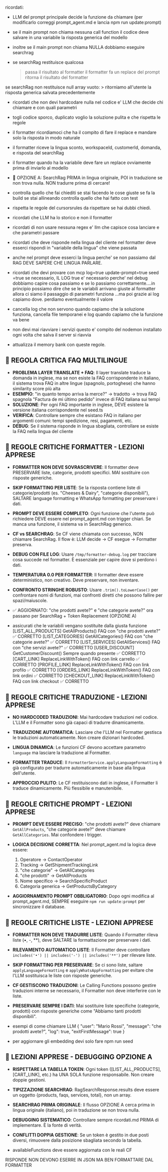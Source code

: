ricordati:

- LLM del prompt principale decide la funzione da chiamare (per modificarlo correggi prompt_agent.md e lancia npm run update:prompt)

- se il main prompt non chiama nessuna call function il codice deve salvare in una variabile la risposta generica del modello

- inoltre se il main prompt non chiama NULLA dobbiamo eseguire searchrag

- se searchRag restituisce qualcosa
    > passa il risultato al formatter
    > il formatter fa un replace del prompt
    > ritorna il risultato del formatter

se searchRag non restituisce null array vuoto:
    > ritorniamo all'utente la risposta generica salvata precedentemente



- ricordati che non devi hardcodare nulla nel codice e' LLM che decide chi chiamare e con quali parametri

- togli codice sporco, duplicato voglio la soluzione pulita e che rispetta le regole

- il formatter ricordiamoci che ha il compito di fare il replace e mandare solo la risposta in modo naturale
- il formatter riceve la lingua sconto, workspaceId, customerId, domanda, e risposta del searchRag
- il formatter quando ha la variabile deve fare un replace ovviamente prima di inviarlo al modello

- 🚨 OPZIONE A: SearchRag PRIMA in lingua originale, POI in traduzione se non trova nulla. NON tradurre prima di cercare!

- controlla quello che fai chiediti se stai facendo le cose giuste se fa la build se stai allineando controlla quello che hai fatto con test

- rispetta le regole del cursorsrules da rispettare se hai dubbi chiedi.

- ricordati che LLM ha lo storico e non il formatter

- ricordati di non usare nessuna regex e' llm che capisce cosa lanciare e che parametri passare

- ricordati che deve risponde nella lingua del cliente nel formatter deve esserci rispondi in "variabile della lingua" che viene passata

- anche nel prompt deve esserci la lingua perche' se non passiamo dal RAG DEVE SAPERE CHE LINGUA PARLARE.

- ricordati che devi provare con mcp log=true update-prompt=true seed =true se necessario, IL LOG true e' necessario perche' nel debug dobbiamo capire cosa passiamo e se lo passiamo correttamente....in principio possiamo dire che se le variabili arrivano giuste al formatter allora ci siamo il passaggio di parametri funziona ...ma poi grazie ai log capiamo dove. perdiamo eventualmente il valore

- cancella log che non servono quando capiamo che la soluzione funziona, cancella file temporanei e log quando capiamo che la funzione va bene


- non devi mai riavviare i servizi questo e' compito del nodemon installato ogni volta che salva il server si riavvia 

- attualizza il memory bank con queste regole.

## 🚨 REGOLA CRITICA FAQ MULTILINGUE

- **PROBLEMA LAYER TRANSLATE + FAQ**: Il layer translate traduce la domanda in inglese, ma se non esiste la FAQ corrispondente in italiano, il sistema trova FAQ in altre lingue (spagnolo, portoghese) che hanno similarity score più alta
- **ESEMPIO**: "in quanto tempo arriva la merce?" → tradotto → trova FAQ spagnola "Factura de mi último pedido" invece di FAQ italiana sui tempi
- **SOLUZIONE**: Per ogni FAQ importante in inglese, DEVE esistere la versione italiana corrispondente nel seed.ts
- **VERIFICA**: Controllare sempre che esistano FAQ in italiano per argomenti comuni: tempi spedizione, resi, pagamenti, etc.
- **DEBUG**: Se il sistema risponde in lingua sbagliata, controllare se esiste la FAQ nella lingua del cliente

## 🚨 REGOLE CRITICHE FORMATTER - LEZIONI APPRESE

- **FORMATTER NON DEVE SOVRASCRIVERE**: Il formatter deve PRESERVARE liste, categorie, prodotti specifici. MAI sostituire con risposte generiche.

- **SKIP FORMATTING PER LISTE**: Se la risposta contiene liste di categorie/prodotti (es. "Cheeses & Dairy", "categorie disponibili"), SALTARE language formatting e WhatsApp formatting per preservare i dati.

- **PROMPT DEVE ESSERE COMPLETO**: Ogni funzione che l'utente può richiedere DEVE essere nel prompt_agent.md con trigger chiari. Se manca una funzione, il sistema va in SearchRag generico.

- **CF vs SEARCHRAG**: Se CF viene chiamata con successo, NON chiamare SearchRag. Il flow è: LLM decide → CF esegue → Formatter preserva.

- **DEBUG CON FILE LOG**: Usare `/tmp/formatter-debug.log` per tracciare cosa succede nel formatter. È essenziale per capire dove si perdono i dati.

- **TEMPERATURA 0.0 PER FORMATTER**: Il formatter deve essere deterministico, non creativo. Deve preservare, non inventare.

- **CONFRONTO STRINGHE ROBUSTO**: Usare `.trim().toLowerCase()` per confrontare nomi di funzioni, mai confronti diretti che possono fallire per spazi/maiuscole.


-  ✅ AGGIORNATO: "che prodotti avete?" e "che categorie avete?" ora passano per SearchRag + Token Replacement (OPZIONE A) 

-  assicurati che le variabili vengano sostituite dalla giusta funzione
[LIST_ALL_PRODUCTS]	GetAllProducts()	FAQ con "che prodotti avete?"	✅ CORRETTO
[LIST_CATEGORIES]	GetAllCategories()	FAQ con "che categorie avete?"	✅ CORRETTO
[LIST_SERVICES]	GetAllServices()	FAQ con "che servizi avete?"	✅ CORRETTO
[USER_DISCOUNT]	GetCustomerDiscount()	Sempre quando presente	✅ CORRETTO
[CART_LINK]	ReplaceLinkWithToken()	FAQ con link carrello	✅ CORRETTO
[PROFILE_LINK]	ReplaceLinkWithToken()	FAQ con link profilo	✅ CORRETTO
[ORDERS_LINK]	ReplaceLinkWithToken()	FAQ con link ordini	✅ CORRETTO
[CHECKOUT_LINK]	ReplaceLinkWithToken()	FAQ con link checkout	✅ CORRETTO

## 🚨 REGOLE CRITICHE TRADUZIONE - LEZIONI APPRESE

- **NO HARDCODED TRADUZIONI**: Mai hardcodare traduzioni nel codice. L'LLM e il Formatter sono già capaci di tradurre dinamicamente.

- **TRADUZIONE AUTOMATICA**: Lasciare che l'LLM nel Formatter gestisca le traduzioni automaticamente. Non creare dizionari hardcoded.

- **LINGUA DINAMICA**: Le funzioni CF devono accettare parametro `language` ma lasciare la traduzione al Formatter.

- **FORMATTER TRADUCE**: Il `FormatterService.applyLanguageFormatting` è già configurato per tradurre automaticamente in base alla lingua dell'utente.

- **APPROCCIO PULITO**: Le CF restituiscono dati in inglese, il Formatter li traduce dinamicamente. Più flessibile e manutenibile.

## 🚨 REGOLE CRITICHE PROMPT - LEZIONI APPRESE

- **PROMPT DEVE ESSERE PRECISO**: "che prodotti avete?" deve chiamare `GetAllProducts`, "che categorie avete?" deve chiamare `GetAllCategories`. Mai confondere i trigger.

- **LOGICA DECISIONE CORRETTA**: Nel prompt_agent.md la logica deve essere:
  1. Operatore → ContactOperator
  2. Tracking → GetShipmentTrackingLink  
  3. "che categorie" → GetAllCategories
  4. "che prodotti" → GetAllProducts
  5. Nome specifico → SearchSpecificProduct
  6. Categoria generica → GetProductsByCategory

- **AGGIORNAMENTO PROMPT OBBLIGATORIO**: Dopo ogni modifica al prompt_agent.md, SEMPRE eseguire `npm run update:prompt` per sincronizzare il database.

## 🚨 REGOLE CRITICHE LISTE - LEZIONI APPRESE

- **FORMATTER NON DEVE TRADURRE LISTE**: Quando il Formatter rileva liste (•, -, **), deve SALTARE la formattazione per preservare i dati.

- **RILEVAMENTO AUTOMATICO LISTE**: Il Formatter deve controllare `includes('•') || includes('-') || includes('**')` per rilevare liste.

- **SKIP FORMATTING PER PRESERVARE**: Se ci sono liste, saltare `applyLanguageFormatting` e `applyWhatsAppFormatting` per evitare che l'LLM sostituisca le liste con risposte generiche.

- **CF GESTISCONO TRADUZIONI**: Le Calling Functions possono gestire traduzioni interne se necessario, il Formatter non deve interferire con le liste.

- **PRESERVARE SEMPRE I DATI**: Mai sostituire liste specifiche (categorie, prodotti) con risposte generiche come "Abbiamo tanti prodotti disponibili".




- esempi di come chiamare LLM
{
  "user": "Mario Rossi",
  "message": "che prodotti avete?",
  "log": true,
  "exitFirstMessage": true
}

- per aggiornare gli embedding devi solo fare npm run seed

## 🚨 LEZIONI APPRESE - DEBUGGING OPZIONE A

- **RISPETTARE LA TABELLA TOKEN**: Ogni token ([LIST_ALL_PRODUCTS], [CART_LINK], etc.) ha UNA SOLA funzione responsabile. Non creare doppie gestioni.

- **TIPIZZAZIONE SEARCHRAG**: RagSearchResponse.results deve essere un oggetto {products, faqs, services, total}, non un array.

- **SEARCHRAG PRIMA ORIGINALE**: Il flusso OPZIONE A cerca prima in lingua originale (italiano), poi in traduzione se non trova nulla.

- **DEBUGGING SISTEMATICO**: Controllare sempre ricordati.md PRIMA di implementare. È la fonte di verità.

- **CONFLITTI DOPPIA GESTIONE**: Se un token è gestito in due posti diversi, rimuovere dalla posizione sbagliata secondo la tabella.

- availableFunctions deve essere aggiornata con le reali CF 

RISPONDE NON DEVONO ESERRE IN JSON MA BEN FORMATTARE DAL FORMATTER
